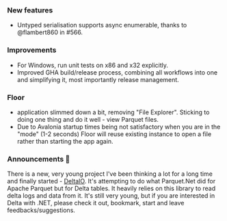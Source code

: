 ### New features

- Untyped serialisation supports async enumerable, thanks to @flambert860 in #566.

### Improvements

- For Windows, run unit tests on x86 and x32 explicitly.
- Improved GHA build/release process, combining all workflows into one and simplifying it, most importantly release management.

### Floor

- application slimmed down a bit, removing "File Explorer". Sticking to doing one thing and do it well - view Parquet files.
- Due to Avalonia startup times being not satisfactory when you are in the "mode" (1-2 seconds) Floor will reuse existing instance to open a file rather than starting the app again.

### Announcements 🎉

There is a new, very young project I've been thinking a lot for a long time and finally started - [DeltaIO](https://github.com/aloneguid/delta). It's attempting to do what Parquet.Net did for Apache Parquet but for Delta tables. It heavily relies on this library to read delta logs and data from it. It's still very young, but if you are interested in Delta with .NET, please check it out, bookmark, start and leave feedbacks/suggestions.
